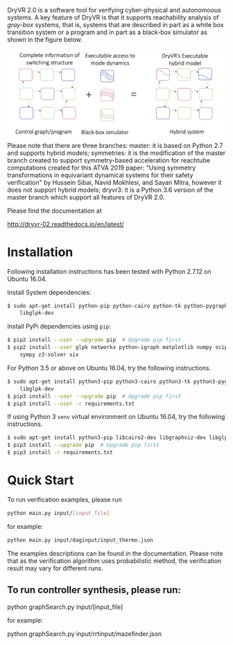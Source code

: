 DryVR 2.0 is a software tool for verifying cyber-physical and autonomoous systems. A key feature of DryVR is that it supports reachability analysis of _gray-box_ systems, that is, systems that are described in part as a white box transition system or a program and in part as a black-box simulator as shown in the figure below.

<img src="figures/dryvrmodel.png" style="float: left; margin-right: 10px;" />

Please note that there are three branches: master: it is based on Python 2.7 and supports hybrid models; symmetries: it is the modification of the master branch created to support symmetry-based acceleration for reachtube computations created for this ATVA 2019 paper: "Using symmetry transformations in equivariant dynamical systems for their safety verification" by Hussein Sibai, Navid Mokhlesi, and Sayan Mitra, however it does not support hybrid models; dryvr3: it is a Python 3.6 version of the master branch which support all features of DryVR 2.0.

Please find the documentation at 

http://dryvr-02.readthedocs.io/en/latest/


Installation
==================
Following installation instructions has been tested with Python 2.7.12 on
Ubuntu 16.04.

Install System dependencies:

```bash
$ sudo apt-get install python-pip python-cairo python-tk python-pygraphviz \
    libglpk-dev
```

Install PyPi dependencies using `pip`:
```bash
$ pip2 install --user --upgrade pip  # Upgrade pip first
$ pip2 install --user glpk networkx python-igraph matplotlib numpy scipy \
    sympy z3-solver six
```

For Python 3.5 or above on Ubuntu 16.04, try the following instructions.

```bash
$ sudo apt-get install python3-pip python3-cairo python3-tk python3-pygraphviz \
    libglpk-dev
$ pip3 install --user --upgrade pip  # Upgrade pip first
$ pip3 install --user -r requirements.txt
```

If using Python 3 `venv` virtual environment on Ubuntu 16.04, try the following instructions.
```bash
$ sudo apt-get install python3-pip libcairo2-dev libgraphviz-dev libglpk-dev
$ pip3 install --upgrade pip  # Upgrade pip first
$ pip3 install -r requirements.txt
```

Quick Start
==================
To run verification examples, please run 

```bash
python main.py input/[input_file]
```

for example:

```bash
python main.py input/daginput/input_thermo.json
```

The examples descriptions can be found in the documentation. Please note that as the verification algorithm uses probabilistic method, the verification result may vary for different runs.


To run controller synthesis, please run:
------------------------------------------------------------
python graphSearch.py input/[input_file]

for example:

python graphSearch.py input/rrtinput/mazefinder.json


